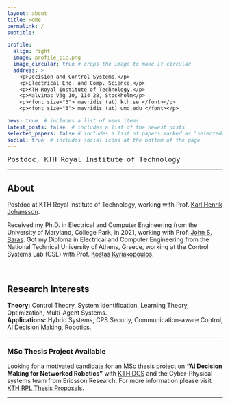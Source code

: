```yaml
---
layout: about
title: Home
permalink: /
subtitle: 

profile:
  align: right
  image: profile_pic.png
  image_circular: true # crops the image to make it circular
  address: >
    <p>Decision and Control Systems,</p>
    <p>Electrical Eng. and Comp. Science,</p>
    <p>KTH Royal Institute of Technology,</p>
    <p>Malvinas Väg 10, 114 28, Stockholm</p>
    <p><font size="3"> mavridis (at) kth.se </font></p>
    <p><font size="3"> mavridis (at) umd.edu </font></p>

news: true  # includes a list of news items
latest_posts: false  # includes a list of the newest posts
selected_papers: false # includes a list of papers marked as "selected={true}"
social: true  # includes social icons at the bottom of the page
---
```


<p> <font size=4rem face="monospace" >  
Postdoc, KTH Royal Institute of Technology
</font>

<hr>

<h2> About </h2>

 <!-- <br> -->

<p>
<!-- <div style="text-align: justify"> -->
Postdoc at KTH Royal Institute of Technology, working with Prof.
<a target="_blank" rel="noopener noreferrer" href="https://people.kth.se/~kallej/"> Karl Henrik Johansson</a>.
<!-- </div> -->
</p>

<p>
<!-- <div style="text-align: justify"> -->
<!-- Postdoc at KTH Royal Institute of Technology, Stockholm, working with Prof.
<a target="_blank" rel="noopener noreferrer" href="https://people.kth.se/~kallej/"> Karl Henrik Johansson</a>. -->
Received my Ph.D. in Electrical and Computer Engineering from the University of Maryland, College Park, in 2021,
working with Prof. <a target="_blank" rel="noopener noreferrer" href="https://ece.umd.edu/clark/faculty/357/John-S-Baras"> John S. Baras</a>.
Got my Diploma in Electrical and Computer Engineering from the National Technical University of Athens, Greece, 
working at the Control Systems Lab (CSL) with Prof.
<a target="_blank" rel="noopener noreferrer" href="http://www.controlsystemslab.gr/kkyria/"> Kostas Kyriakopoulos</a>. 
<!-- </div> -->
</p> 


<br>


<h2> Research Interests </h2>

<!-- <br> -->

<p> <strong>Theory:</strong> Control Theory, System Identification, Learning Theory, Optimization, Multi-Agent Systems.
<br> <strong>Applications:</strong> Hybrid Systems, CPS Securiy, Communication-aware Control, AI Decision Making, Robotics.</p>

<!-- <br> -->

<hr>

<h3> MSc Thesis Project Available </h3>

<!-- <br> -->
<p> Looking for a motivated candidate for an MSc thesis project on <strong>“AI Decision Making for Networked Robotics”</strong> with <a target="_blank" rel="noopener noreferrer" href="https://www.kth.se/is/dcs/division-of-decision-and-control-systems-1.788078"> KTH DCS</a> and the Cyber-Physical systems team from Ericsson Research. For more information please visit  
<a target="_blank" rel="noopener noreferrer" href="https://www.kth.se/social/group/rpl-thesis-proposals/page/master-thesis-proposal-external/"> KTH RPL Thesis Proposals</a>.</p>
<hr>

<br>